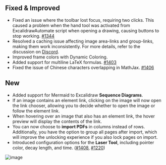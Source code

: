## Fixed & Improved
- Fixed an issue where the toolbar lost focus, requiring two clicks. This caused a problem when the hand tool was activated from ExcalidrawAutomate script when opening a drawing, causing buttons to stop working. [#1344](https://github.com/zsviczian/obsidian-excalidraw-plugin/issues/1344)
- Resolved a caching issue affecting image area-links and group-links, making them work inconsistently. For more details, refer to the discussion on [Discord](https://discord.com/channels/1026825302900494357/1169311900308361318).
- Improved frame colors with Dynamic Coloring.
- Added support for multiline LaTeX formulas. [#1403](https://github.com/zsviczian/obsidian-excalidraw-plugin/issues/1403)
- Fixed the issue of Chinese characters overlapping in MathJax. [#1406](https://github.com/zsviczian/obsidian-excalidraw-plugin/issues/1406)

## New
- Added support for Mermaid to Excalidraw **Sequence Diagrams**.
- If an image contains an element link, clicking on the image will now open the link chooser, allowing you to decide whether to open the image or follow the element link.
- When hovering over an image that also has an element link, the hover preview will display the contents of the link.
- You can now choose to **import PDFs** in columns instead of rows. Additionally, you have the option to group all pages after import, which will improve the unlocking experience if you also lock pages on import.
- Introduced configuration options for the **Laser Tool**, including pointer color, decay length, and time. ([#1408](https://github.com/zsviczian/obsidian-excalidraw-plugin/issues/1408), [#1220](https://github.com/zsviczian/obsidian-excalidraw-plugin/issues/1220))

![image](https://github.com/zsviczian/obsidian-excalidraw-plugin/assets/14358394/c0cad40a-1afc-42af-b41b-f912dd8a4e78)



